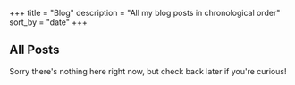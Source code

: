 +++
title = "Blog"
description = "All my blog posts in chronological order"
sort_by = "date"
+++

## All Posts

Sorry there's nothing here right now, but check back later if you're curious!